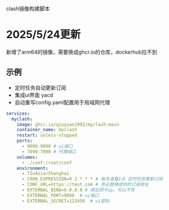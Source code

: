 clash镜像构建脚本

# 2025/5/24更新
新增了arm64的镜像，需要换成ghcr.io的仓库，dockerhub拉不到


## 示例

- 定时任务自动更新订阅
- 集成ui界面 yacd
- 自动重写config.yaml配置用于局域网代理


```yaml
services:
  myclash:
    image: ghcr.io/qiuyuan1992/myclash:main
    container_name: myclash
    restart: unless-stopped
    ports:
      - 9090:9090 # ui端口
      - 7890:7890 # 代理端口
    volumes:
      - ./conf:/root/conf
    environment:
      - TZ=Asia/Shanghai
      - CRON_EXPRESSION=0 2 * * * # 每天凌晨2点 定时任务更新订阅
      - CONF_URL=https://test.com # 务必替换成你的订阅地址
      - EXTERNAL_BIND=0.0.0.0 # 绑定网卡ip，可以不写
      - EXTERNAL_PORT=9090  # ui端口
      - EXTERNAL_SECRET=123456  # ui密码

```


